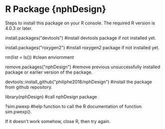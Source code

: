 # R Package {nphDesign}
Steps to install this package on your R console. The required R version is 4.0.3 or later. 

install.packages("devtools") #install devtools package if not installed yet.

install.packages("roxygen2") #install roxygen2 package if not installed yet.

rm(list = ls()) #clean enviornment

remove.packages("nphDesign") #remove previous unsuccessfully installed package or earlier version of the package.

devtools::install_github("philiphe2018/nphDesign") #install the package from github repository.

library(nphDesign) #call nphDesign package

?sim.pwexp  #help function to call the R documentation of function sim.pwexp(). 


If it doesn't work somehow, close R, then try again. 
